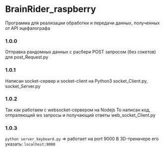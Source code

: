 # BrainRider_raspberry
Программа для реализации обработки и передачи данных, полученных от API эцефалографа

### 1.0.0
Отправка рандомных данных с расбери POST запросом
(без сокетов) для
post_Request.py

### 1.0.1
Написан socket-сервер и socket-client на Python3
socket_Client.py, socket_Server.py

### 1.0.2
Так как работаем с websocket-сервером на Nodejs
То написан код, отпраляющий ws запросы и получающий ответы
web_socket_Client.py

### 1.0.3
`python server_keyboard.py` => работает на port 9000
В 3D-треначере его указать: `localhost:9000`
